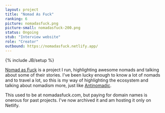 ```yaml
---
layout: project
title: "Nomad As Fuck"
ranking: 6
picture: nomadasfuck.png
picture-small: nomadasfuck-200.png
status: Ongoing
stub: "Interview website"
role: "Creator"
outbound: https://nomadasfuck.netlify.app/
---
```

{% include JB/setup %}

[Nomad as Fuck](https://nomadasfuck.netlify.app/) is a project I run, highlighting awesome nomads and talking about some of their stories. I've been lucky enough to know a lot of nomads and to travel a lot, so this is my way of highlighting the ecosystem and talking about nomadism more, just like [Antinomadic](../antinomadic/).

This used to be at nomadasfuck.com, but paying for domain names is onerous for past projects. I've now archived it and am hosting it only on Netlify.
